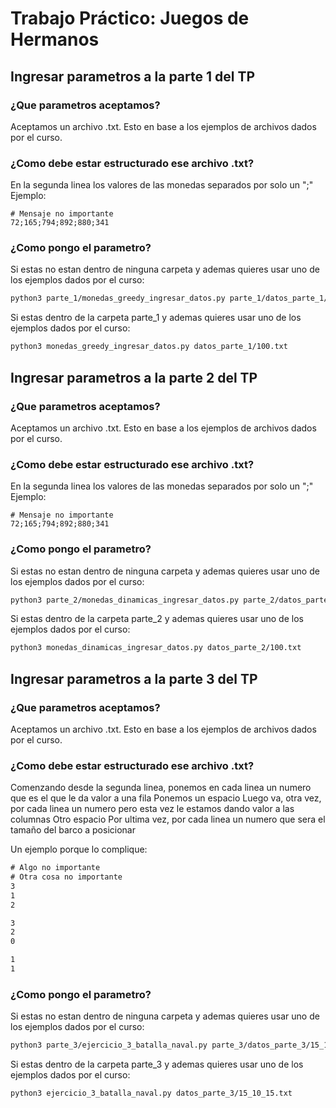 # Trabajo Práctico: Juegos de Hermanos

## Ingresar parametros a la parte 1 del TP

### ¿Que parametros aceptamos?
Aceptamos un archivo .txt.
Esto en base a los ejemplos de archivos dados por el curso.

### ¿Como debe estar estructurado ese archivo .txt?
En la segunda linea los valores de las monedas separados por solo un ";"
Ejemplo:
```
# Mensaje no importante
72;165;794;892;880;341
```

### ¿Como pongo el parametro?

Si estas no estan dentro de ninguna carpeta y ademas quieres usar uno de los ejemplos dados por el curso:
```bash
python3 parte_1/monedas_greedy_ingresar_datos.py parte_1/datos_parte_1/100.txt
```

Si estas dentro de la carpeta parte_1 y ademas quieres usar uno de los ejemplos dados por el curso:
```bash
python3 monedas_greedy_ingresar_datos.py datos_parte_1/100.txt
```

## Ingresar parametros a la parte 2 del TP

### ¿Que parametros aceptamos?
Aceptamos un archivo .txt.
Esto en base a los ejemplos de archivos dados por el curso.

### ¿Como debe estar estructurado ese archivo .txt?
En la segunda linea los valores de las monedas separados por solo un ";"
Ejemplo:
```
# Mensaje no importante
72;165;794;892;880;341
```

### ¿Como pongo el parametro?

Si estas no estan dentro de ninguna carpeta y ademas quieres usar uno de los ejemplos dados por el curso:
```bash
python3 parte_2/monedas_dinamicas_ingresar_datos.py parte_2/datos_parte_2/100.txt
```

Si estas dentro de la carpeta parte_2 y ademas quieres usar uno de los ejemplos dados por el curso:
```bash
python3 monedas_dinamicas_ingresar_datos.py datos_parte_2/100.txt
```


## Ingresar parametros a la parte 3 del TP

### ¿Que parametros aceptamos?
Aceptamos un archivo .txt.
Esto en base a los ejemplos de archivos dados por el curso.

### ¿Como debe estar estructurado ese archivo .txt?
Comenzando desde la segunda linea, ponemos en cada linea un numero que es el que le da valor a una fila
Ponemos un espacio
Luego va, otra vez, por cada linea un numero pero esta vez le estamos dando valor a las columnas
Otro espacio
Por ultima vez, por cada linea un numero que sera el tamaño del barco a posicionar

Un ejemplo porque lo complique:
```txt
# Algo no importante
# Otra cosa no importante
3
1
2

3
2
0

1
1
```

### ¿Como pongo el parametro?

Si estas no estan dentro de ninguna carpeta y ademas quieres usar uno de los ejemplos dados por el curso:
```bash
python3 parte_3/ejercicio_3_batalla_naval.py parte_3/datos_parte_3/15_10_15.txt
```

Si estas dentro de la carpeta parte_3 y ademas quieres usar uno de los ejemplos dados por el curso:
```bash
python3 ejercicio_3_batalla_naval.py datos_parte_3/15_10_15.txt
```
